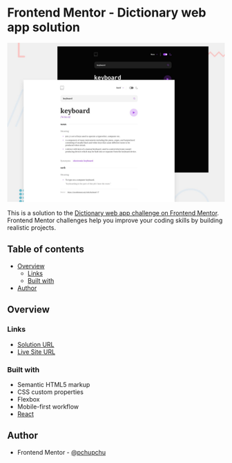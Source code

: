 # Frontend Mentor - Dictionary web app solution

![Design preview for the Fylo dark theme landing page challenge](./src/preview.jpg)

This is a solution to the [Dictionary web app challenge on Frontend Mentor](https://www.frontendmentor.io/challenges/dictionary-web-app-h5wwnyuKFL). Frontend Mentor challenges help you improve your coding skills by building realistic projects.

## Table of contents

- [Overview](#overview)
  - [Links](#links)
  - [Built with](#built-with)
- [Author](#author)

## Overview

### Links

- [Solution URL](https://www.frontendmentor.io/solutions/dictionary-web-app-kAm3vN385v)
- [Live Site URL](https://dicitonary-web-mt92t7me9-pchupchu.vercel.app/)

### Built with

- Semantic HTML5 markup
- CSS custom properties
- Flexbox
- Mobile-first workflow
- [React](https://github.com/facebook/create-react-app)

## Author

- Frontend Mentor - [@pchupchu](https://www.frontendmentor.io/profile/pchupchu)
